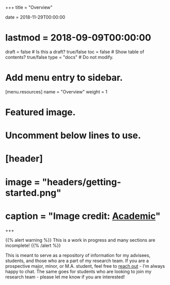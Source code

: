 +++
title = "Overview"

date = 2018-11-29T00:00:00
# lastmod = 2018-09-09T00:00:00

draft = false  # Is this a draft? true/false
toc = false  # Show table of contents? true/false
type = "docs"  # Do not modify.

# Add menu entry to sidebar.
[menu.resources]
  name = "Overview"
  weight = 1

# Featured image.
# Uncomment below lines to use.
# [header]
# image = "headers/getting-started.png"
# caption = "Image credit: [**Academic**](https://github.com/gcushen/hugo-academic/)"
+++

{{% alert warning %}}
This is a work in progress and many sections are incomplete!
{{% /alert %}}

This is meant to serve as a repository of information for my advisees, students, and those who are a part of my research team. If you are a prospective major, minor, or M.A. student, feel free to [reach out](../#contact) - I'm always happy to chat. The same goes for students who are looking to join my research team - please let me know if you are interested!

